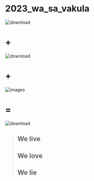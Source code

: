 # 2023_wa_sa_vakula

![download](https://github.com/upcae9cffb/2023_wa_sa_vakula/assets/94872285/c0452567-917c-4b74-bedd-2f59472043f7)
# +
![download](https://github.com/upcae9cffb/2023_wa_sa_vakula/assets/94872285/3fc01f5a-0756-468c-8bd7-59212da49429)
# +
![images](https://github.com/upcae9cffb/2023_wa_sa_vakula/assets/94872285/e0e507f1-40f1-479b-8448-a868879966dd)
# =
![download](https://github.com/upcae9cffb/2023_wa_sa_vakula/assets/94872285/707014b3-0d86-4cf1-959d-64b0617f5853)

> ## We live
> ## We love
> ## We lie
